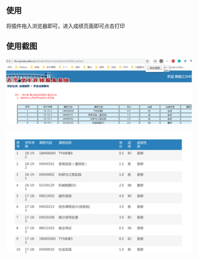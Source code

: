 ## 使用

将插件拖入浏览器即可，进入成绩页面即可点击打印

## 使用截图

![](https://raw.githubusercontent.com/Neilai/seu-GPA-helper/master/src/img/1.png?token=GbHi8bXd2f26VzNJGpBSvCbw9tJ4qbh2CCPSEWY5wA%3D%3D)

![](https://raw.githubusercontent.com/Neilai/seu-GPA-helper/master/src/img/2.png?token=GbHi8bXd2f26VzNJGpBSvCbw9tJ4qbh2CCPSEWY5wA%3D%3D)
